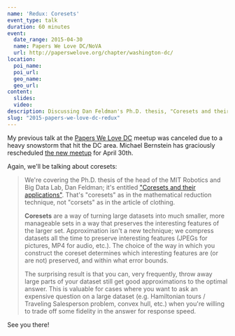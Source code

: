 ```yaml
---
name: 'Redux: Coresets'
event_type: talk
duration: 60 minutes
event:
  date_range: 2015-04-30
  name: Papers We Love DC/NoVA
  url: http://paperswelove.org/chapter/washington-dc/
location:
  poi_name:
  poi_url:
  geo_name:
  geo_url:
content:
  slides:
  video:
description: Discussing Dan Feldman's Ph.D. thesis, "Coresets and their applications".
slug: "2015-papers-we-love-dc-redux"
---
```


My previous talk at the [Papers We Love DC](http://www.meetup.com/Papers-We-Love-DC/events/220155410/) meetup was canceled due to a heavy snowstorm that hit the DC area. Michael Bernstein has graciously rescheduled [the new meetup](http://www.meetup.com/Papers-We-Love-DC/events/221811112/) for April 30th.

Again, we'll be talking about coresets:

> We're covering the Ph.D. thesis of the head of the MIT Robotics and Big Data Lab, Dan Feldman; it's entitled ["Coresets and their applications"](http://www.cs.tau.ac.il/thesis/thesis/feldman). That's "coresets" as in the mathematical reduction technique, not "corsets" as in the article of clothing.
>
> **Coresets** are a way of turning large datasets into much smaller, more manageable sets in a way that preserves the interesting features of the larger set. Approximation isn't a new technique; we compress datasets all the time to preserve interesting features (JPEGs for pictures, MP4 for audio, etc.). The choice of the way in which you construct the coreset determines which interesting features are (or are not) preserved, and within what error bounds.
>
> The surprising result is that you can, very frequently, throw away large parts of your dataset still get good approximations to the optimal answer. This is valuable for cases where you want to ask an expensive question on a large dataset (e.g. Hamiltonian tours / Traveling Salesperson problem, convex hull, etc.) when you're willing to trade off some fidelity in the answer for response speed.

See you there!
